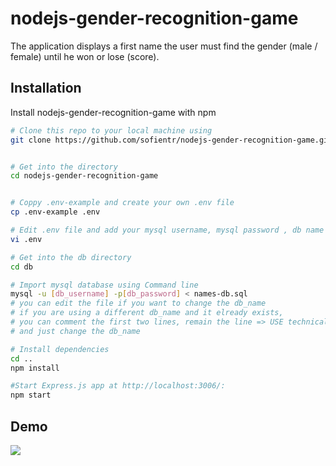 
# nodejs-gender-recognition-game


The application displays a first name
the user must find the gender (male / female) until he won or lose (score).


## Installation

Install nodejs-gender-recognition-game
 with npm

```bash
# Clone this repo to your local machine using
git clone https://github.com/sofientr/nodejs-gender-recognition-game.git


# Get into the directory
cd nodejs-gender-recognition-game


# Coppy .env-example and create your own .env file
cp .env-example .env

# Edit .env file and add your mysql username, mysql password , db name and apikey https://gender-api.com/ 
vi .env

# Get into the db directory
cd db

# Import mysql database using Command line
mysql -u [db_username] -p[db_password] < names-db.sql
# you can edit the file if you want to change the db_name
# if you are using a different db_name and it elready exists,
# you can comment the first two lines, remain the line => USE technical_test;
# and just change the db_name

# Install dependencies
cd ..
npm install

#Start Express.js app at http://localhost:3006/:
npm start

```
    
## Demo
![](capture.gif)


  